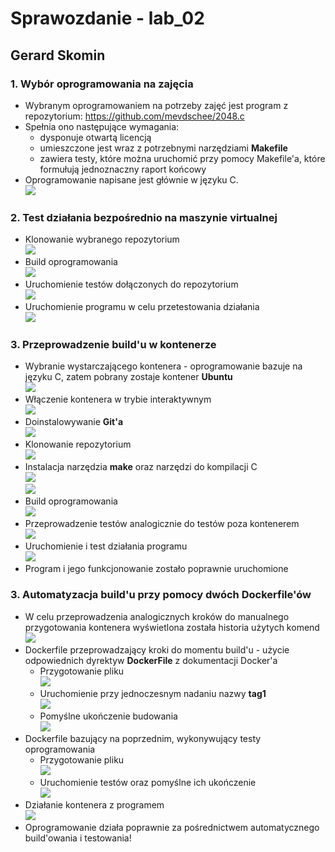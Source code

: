 # Sprawozdanie - lab_02
## Gerard Skomin
### 1. Wybór oprogramowania na zajęcia
* Wybranym oprogramowaniem na potrzeby zajęć jest program z repozytorium:  https://github.com/mevdschee/2048.c  
* Spełnia ono następujące wymagania:
  - dysponuje otwartą licencją
  - umieszczone jest wraz z potrzebnymi narzędziami **Makefile**
  - zawiera testy, które można uruchomić przy pomocy Makefile'a, które formułują jednoznaczny raport końcowy  
* Oprogramowanie napisane jest głównie w języku C.  
![](repo.png)
### 2. Test działania bezpośrednio na maszynie virtualnej
* Klonowanie wybranego repozytorium  
![](clone.png)  
* Build oprogramowania  
![](build.png)  
* Uruchomienie testów dołączonych do repozytorium  
![](test.png)  
* Uruchomienie programu w celu przetestowania działania  
![](game.png)  
### 3. Przeprowadzenie build'u w kontenerze  
* Wybranie wystarczającego kontenera - oprogramowanie bazuje na języku C, zatem pobrany zostaje kontener **Ubuntu**  
![](pull.png)  
* Włączenie kontenera w trybie interaktywnym  
![](it.png)  
* Doinstalowywanie **Git'a**  
![](ub_git.png)  
* Klonowanie repozytorium  
![](ub_clone.png)  
* Instalacja narzędzia **make** oraz narzędzi do kompilacji C  
![](ub_make.png)  
![](compiler.png)  
* Build oprogramowania  
![](ub_build.png)  
* Przeprowadzenie testów analogicznie do testów poza kontenerem  
![](ub_test.png)  
* Uruchomienie i test działania programu  
![](ub_game.png)  
* Program i jego funkcjonowanie zostało poprawnie uruchomione
### 3. Automatyzacja build'u przy pomocy dwóch Dockerfile'ów  
* W celu przeprowadzenia analogicznych kroków do manualnego przygotowania kontenera wyświetlona została historia użytych komend  
![](history.png)  
* Dockerfile przeprowadzający kroki do momentu build'u - użycie odpowiednich dyrektyw **DockerFile** z dokumentacji Docker'a  
  - Przygotowanie pliku  
  ![](df_build.png)  
  - Uruchomienie przy jednoczesnym nadaniu nazwy **tag1**  
  ![](df_build_2.png)  
  - Pomyślne ukończenie budowania  
  ![](df_build_3.png)  
* Dockerfile bazujący na poprzednim, wykonywujący testy oprogramowania  
  - Przygotowanie pliku  
    ![](df_test.png)  
  - Uruchomienie testów oraz pomyślne ich ukończenie  
    ![](df_test_2.png)  
* Działanie kontenera z programem  
![](done.png)
* Oprogramowanie działa poprawnie za pośrednictwem automatycznego build'owania i testowania!